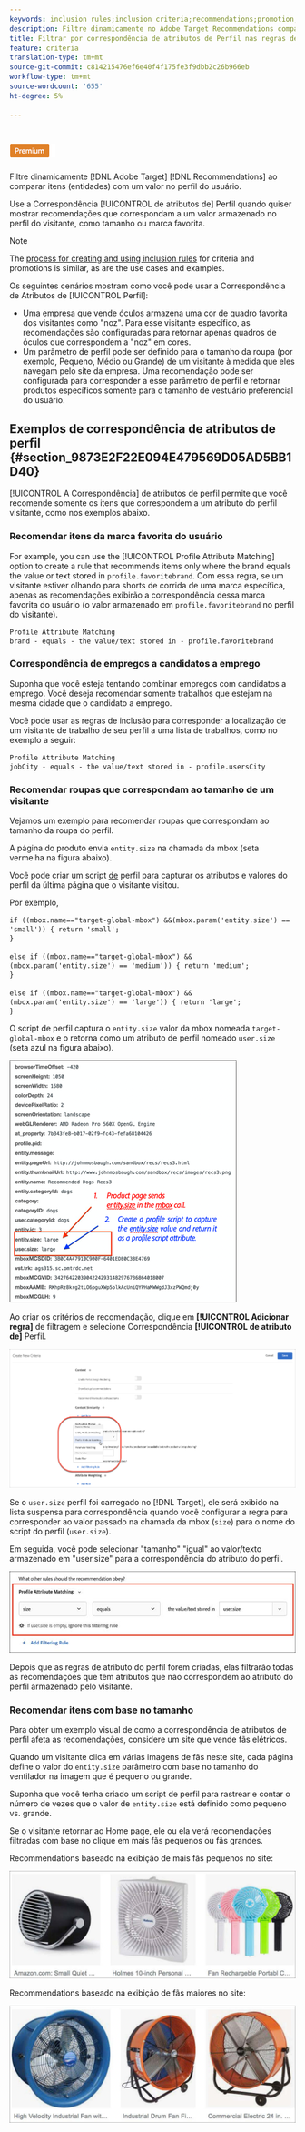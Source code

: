 ```yaml
---
keywords: inclusion rules;inclusion criteria;recommendations;promotion;promotions;dynamic filtering;dynamic;profile attribute matching
description: Filtre dinamicamente no Adobe Target Recommendations comparando itens (entidades) com um valor no perfil do usuário.
title: Filtrar por correspondência de atributos de Perfil nas regras de inclusão dinâmica no Adobe Target Recommendations
feature: criteria
translation-type: tm+mt
source-git-commit: c814215476ef6e40f4f175fe3f9dbb2c26b966eb
workflow-type: tm+mt
source-wordcount: '655'
ht-degree: 5%

---
```



# ![Correspondência de Atributo de Perfil PREMIUM](/help/assets/premium.png)

Filtre dinamicamente [!DNL Adobe Target] [!DNL Recommendations] ao comparar itens (entidades) com um valor no perfil do usuário.

Use a Correspondência [!UICONTROL de atributos de] Perfil quando quiser mostrar recomendações que correspondam a um valor armazenado no perfil do visitante, como tamanho ou marca favorita.

>[!NOTE]
>
>The [process for creating and using inclusion rules](/help/c-recommendations/c-algorithms/use-dynamic-and-static-inclusion-rules.md) for criteria and promotions is similar, as are the use cases and examples.

Os seguintes cenários mostram como você pode usar a Correspondência de Atributos de [!UICONTROL Perfil]:

* Uma empresa que vende óculos armazena uma cor de quadro favorita dos visitantes como &quot;noz&quot;. Para esse visitante específico, as recomendações são configuradas para retornar apenas quadros de óculos que correspondem a &quot;noz&quot; em cores.
* Um parâmetro de perfil pode ser definido para o tamanho da roupa (por exemplo, Pequeno, Médio ou Grande) de um visitante à medida que eles navegam pelo site da empresa. Uma recomendação pode ser configurada para corresponder a esse parâmetro de perfil e retornar produtos específicos somente para o tamanho de vestuário preferencial do usuário.

## Exemplos de correspondência de atributos de perfil {#section_9873E2F22E094E479569D05AD5BB1D40}

[!UICONTROL A Correspondência] de atributos de perfil permite que você recomende somente os itens que correspondem a um atributo do perfil visitante, como nos exemplos abaixo.

### Recomendar itens da marca favorita do usuário

For example, you can use the [!UICONTROL Profile Attribute Matching] option to create a rule that recommends items only where the brand equals the value or text stored in `profile.favoritebrand`. Com essa regra, se um visitante estiver olhando para shorts de corrida de uma marca específica, apenas as recomendações exibirão a correspondência dessa marca favorita do usuário (o valor armazenado em `profile.favoritebrand` no perfil do visitante).

```
Profile Attribute Matching
brand - equals - the value/text stored in - profile.favoritebrand
```

### Correspondência de empregos a candidatos a emprego

Suponha que você esteja tentando combinar empregos com candidatos a emprego. Você deseja recomendar somente trabalhos que estejam na mesma cidade que o candidato a emprego.

Você pode usar as regras de inclusão para corresponder a localização de um visitante de trabalho de seu perfil a uma lista de trabalhos, como no exemplo a seguir:

```
Profile Attribute Matching
jobCity - equals - the value/text stored in - profile.usersCity
```

### Recomendar roupas que correspondam ao tamanho de um visitante

Vejamos um exemplo para recomendar roupas que correspondam ao tamanho da roupa do perfil.

A página do produto envia `entity.size` na chamada da mbox (seta vermelha na figura abaixo).

Você pode criar um script [de](/help/c-target/c-visitor-profile/profile-parameters.md) perfil para capturar os atributos e valores do perfil da última página que o visitante visitou.

Por exemplo,

```
if ((mbox.name=="target-global-mbox") &&(mbox.param('entity.size') == 'small')) { return 'small';
}

else if ((mbox.name=="target-global-mbox") &&(mbox.param('entity.size') == 'medium')) { return 'medium';
}

else if ((mbox.name=="target-global-mbox") &&(mbox.param('entity.size') == 'large')) { return 'large';
}
```

O script de perfil captura o `entity.size` valor da mbox nomeada `target-global-mbox` e o retorna como um atributo de perfil nomeado `user.size` (seta azul na figura abaixo).

![chamada mbox size](/help/c-recommendations/c-algorithms/assets/size.png)

Ao criar os critérios de recomendação, clique em **[!UICONTROL Adicionar regra]** de filtragem e selecione Correspondência **[!UICONTROL de atributo de]** Perfil.

![ilustração de correspondência de atributo de perfil](/help/c-recommendations/c-algorithms/assets/profile-attribute-matching.png)

Se o `user.size` perfil foi carregado no [!DNL Target], ele será exibido na lista suspensa para correspondência quando você configurar a regra para corresponder ao valor passado na chamada da mbox (`size`) para o nome do script do perfil (`user.size`).

Em seguida, você pode selecionar &quot;tamanho&quot; &quot;igual&quot; ao valor/texto armazenado em &quot;user.size&quot; para a correspondência do atributo do perfil.

![Exemplo de tamanho](/help/c-recommendations/c-algorithms/assets/example-size.png)

Depois que as regras de atributo do perfil forem criadas, elas filtrarão todas as recomendações que têm atributos que não correspondem ao atributo do perfil armazenado pelo visitante.

### Recomendar itens com base no tamanho

Para obter um exemplo visual de como a correspondência de atributos de perfil afeta as recomendações, considere um site que vende fãs elétricos.

Quando um visitante clica em várias imagens de fãs neste site, cada página define o valor do `entity.size` parâmetro com base no tamanho do ventilador na imagem que é pequeno ou grande.

Suponha que você tenha criado um script de perfil para rastrear e contar o número de vezes que o valor de `entity.size` está definido como pequeno vs. grande.

Se o visitante retornar ao Home page, ele ou ela verá recomendações filtradas com base no clique em mais fãs pequenos ou fãs grandes.

Recommendations baseado na exibição de mais fãs pequenos no site:

![recomendações para pequenos ventiladores](/help/c-recommendations/c-algorithms/assets/small-fans.png)

Recommendations baseado na exibição de fãs maiores no site:

![recomendações para grandes ventiladores](/help/c-recommendations/c-algorithms/assets/large-fans.png)